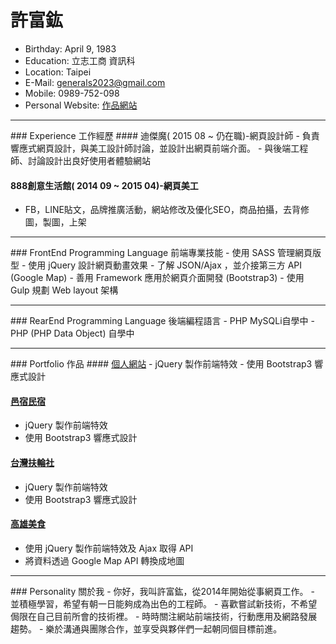 # 許富鈜
- Birthday: April 9, 1983
- Education: 立志工商 資訊科
- Location: Taipei
- E-Mail: generals2023@gmail.com
- Mobile: 0989-752-098
- Personal Website: <a href="http://generals.clouds.twgogo.org/wj1_1/" target="_blank">作品網站</a>


<hr>
### Experience 工作經歷
#### 迪傑魔( 2015 08 ~ 仍在職)-網頁設計師
 - 負責響應式網頁設計，與美工設計師討論，並設計出網頁前端介面。
 - 與後端工程師、討論設計出良好使用者體驗網站
 
#### 888創意生活館( 2014 09 ~ 2015 04)-網頁美工 ####
 - FB，LINE貼文，品牌推廣活動，網站修改及優化SEO，商品拍攝，去背修圖，製圖，上架 

<hr>
### FrontEnd Programming Language 前端專業技能
 - 使用 SASS 管理網頁版型
 - 使用 jQuery 設計網頁動畫效果
 - 了解 JSON/Ajax ，並介接第三方 API (Google Map)
 - 善用 Framework 應用於網頁介面開發 (Bootstrap3)
 - 使用 Gulp 規劃 Web layout 架構
 
<hr>
### RearEnd Programming Language 後端編程語言
 - PHP MySQLi自學中
 - PHP (PHP Data Object) 自學中
<hr>
### Portfolio 作品
#### <a href="http://generals.clouds.twgogo.org/citma/" target="_blank">個人網站</a>
 - jQuery 製作前端特效
 - 使用 Bootstrap3 響應式設計
 
#### <a href="http://generals.clouds.twgogo.org/xshtec/" target="_blank">邑宿民宿</a>
 - jQuery 製作前端特效
 - 使用 Bootstrap3 響應式設計
 
#### <a href="http://generals.clouds.twgogo.org/ryent8/" target="_blank">台灣扶輪社</a>
 - jQuery 製作前端特效
 - 使用 Bootstrap3 響應式設計
  
#### <a href="http://generals.clouds.twgogo.org/google_map/" target="_blank">高雄美食</a>
 - 使用 jQuery 製作前端特效及 Ajax 取得 API
 - 將資料透過 Google Map API 轉換成地圖


<hr>
### Personality 關於我
 - 你好，我叫許富鈜，從2014年開始從事網頁工作。
 - 並積極學習，希望有朝一日能夠成為出色的工程師。 
 - 喜歡嘗試新技術，不希望侷限在自己目前所會的技術裡。 
 - 時時關注網站前端技術，行動應用及網路發展趨勢。
 - 樂於溝通與團隊合作，並享受與夥伴們一起朝同個目標前進。

